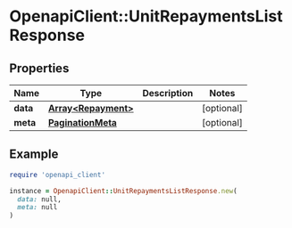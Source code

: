 # OpenapiClient::UnitRepaymentsListResponse

## Properties

| Name | Type | Description | Notes |
| ---- | ---- | ----------- | ----- |
| **data** | [**Array&lt;Repayment&gt;**](Repayment.md) |  | [optional] |
| **meta** | [**PaginationMeta**](PaginationMeta.md) |  | [optional] |

## Example

```ruby
require 'openapi_client'

instance = OpenapiClient::UnitRepaymentsListResponse.new(
  data: null,
  meta: null
)
```

